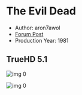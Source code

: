 # The Evil Dead

* Author: aron7awol
* [Forum Post](https://www.avsforum.com/threads/bass-eq-for-filtered-movies.2995212/post-58420304)
* Production Year: 1981

## TrueHD 5.1

![img 0](https://i.imgur.com/qWkU47A.jpg)

![img 0](https://i.imgur.com/aWCZXWK.jpg)

